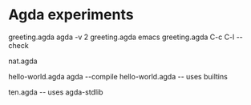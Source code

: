 # Agda experiments

greeting.agda
agda -v 2 greeting.agda
emacs greeting.agda
C-c C-l -- check

nat.agda

hello-world.agda
agda --compile hello-world.agda
-- uses builtins

ten.agda
-- uses agda-stdlib


